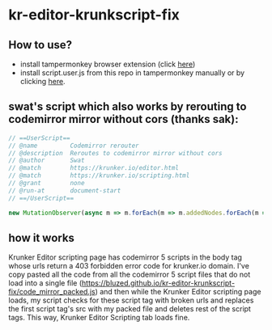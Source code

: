 # kr-editor-krunkscript-fix
## How to use?
- install tampermonkey browser extension (click [here](https://chromewebstore.google.com/detail/tampermonkey/dhdgffkkebhmkfjojejmpbldmpobfkfo))
- install script.user.js from this repo in tampermonkey manually or by clicking [here](https://bluzed.github.io/kr-editor-krunkscript-fix/script.user.js).

## swat's script which also works by rerouting to codemirror mirror without cors (thanks sak):
```js
// ==UserScript==
// @name         Codemirror rerouter
// @description  Reroutes to codemirror mirror without cors
// @author       Swat
// @match        https://krunker.io/editor.html
// @match        https://krunker.io/scripting.html
// @grant        none
// @run-at       document-start
// ==/UserScript==

new MutationObserver(async m => m.forEach(m => m.addedNodes.forEach(m => m.src &&= m.src.replace("codemirror.net", "codemirror-mirror.swatdo.ge")))).observe(document, { childList: true, subtree: true })
```


## how it works
Krunker Editor scripting page has codemirror 5 scripts in the body tag whose urls return a 403 forbidden error code for krunker.io domain. 
I've copy pasted all the code from all the codemirror 5 script files that do not load into a single file (https://bluzed.github.io/kr-editor-krunkscript-fix/code_mirror_packed.js) and then while the Krunker Editor scripting page loads, my script checks for these script tag with broken urls and replaces the first script tag's src with my packed file and deletes rest of the script tags.
This way, Krunker Editor Scripting tab loads fine.
